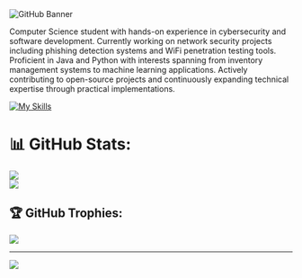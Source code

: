 <img src="banner-animation.gif" alt="GitHub Banner" />

Computer Science student with hands-on experience in cybersecurity and software development. Currently working on network security projects including phishing detection systems and WiFi penetration testing tools. Proficient in Java and Python with interests spanning from inventory management systems to machine learning applications. Actively contributing to open-source projects and continuously expanding technical expertise through practical implementations.

[![My Skills](https://skillicons.dev/icons?i=py,bash,postgres,react,aws,github,ai,kali,php)](https://skillicons.dev)


# 📊 GitHub Stats:
![](https://nirzak-streak-stats.vercel.app/?user=Taylorwaldo&theme=great-gatsby&hide_border=false)<br/>
![](https://github-readme-stats.vercel.app/api/top-langs/?username=Taylorwaldo&theme=great-gatsby&hide_border=false&include_all_commits=false&count_private=false&layout=compact)

## 🏆 GitHub Trophies:
![](https://github-profile-trophy.vercel.app/?username=Taylorwaldo&theme=radical&no-frame=false&no-bg=true&margin-w=4)

---
[![](https://visitcount.itsvg.in/api?id=Taylorwaldo&icon=0&color=0)](https://visitcount.itsvg.in)

